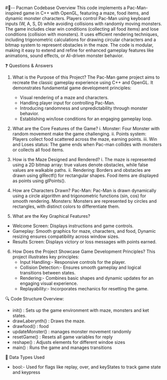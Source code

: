 #📌-- Pacman Codebase Overview
This code implements a Pac-Man-inspired game in C++ with OpenGL, featuring a maze, food items, and dynamic monster characters.
Players control Pac-Man using keyboard inputs (W, A, S, D) while avoiding collisions with randomly moving monsters.
The game includes clear win conditions (collecting all food items) and lose conditions (collision with monsters).
It uses efficient rendering techniques, including trigonometric calculations for drawing circular characters and a bitmap system to represent obstacles in the maze.
The code is modular, making it easy to extend and refine for enhanced gameplay features like animations, sound effects, or AI-driven monster behavior.

❓ Questions & Answers
1. What is the Purpose of this Project?
   The Pac-Man game project aims to recreate the classic gameplay experience using C++ and OpenGL. It demonstrates fundamental game development principles:
   - Visual rendering of a maze and characters.
   - Handling player input for controlling Pac-Man.
   - Introducing randomness and unpredictability through monster behavior.
   - Establishing win/lose conditions for an engaging gameplay loop.
  
2. What are the Core Features of the Game?
   i. Monster:
      Four Monster with random movement make the game challenging.
   ii. Points system:
       Players collect food scattered across the maze, earning points.
   iii. Win and Loses status:
        The game ends when Pac-man collides with monsters or collects all food items.

3. How is the Maze Designed and Rendered?
   i. The maze is represented using a 2D bitmap array:
       true values denote obstacles, while false values are walkable paths.
   ii. Rendering:
       Borders and obstacles are drawn using glRectf() for rectangular shapes.
       Food items are displayed as points using glPoints().

4. How are Characters Drawn?
   Pac-Man:  Pac-Man is drawn dynamically using a circle algorithm and trigonometric functions (sin, cos) for smooth rendering.
   Monsters: Monsters are represented by circles and rectangles, with distinct colors to differentiate them.

5. What are the Key Graphical Features?
- Welcome Screen: Displays instructions and game controls.
- Gameplay: Smooth graphics for maze, characters, and food, Dynamic resizing ensures compatibility across window sizes.
- Results Screen: Displays victory or loss messages with points earned.

6. How Does the Project Showcase Game Development Principles?
   This project illustrates key principles:
     - Input Handling:- Responsive controls for the player.
     - Collision Detection:- Ensures smooth gameplay and logical transitions between states.
     - Rendering:- Combines basic shapes and dynamic updates for an engaging visual experience.
     - Replayability:- Incorporates mechanics for resetting the game.



🔍 Code Structure Overview:
- init() : Sets up the game environment with maze, monsters and ket states.
- drawLaberynth() : Draws the maze.
- drawfood() : food
- updateMonster() : manages monster movement randomly
- resetGame() : Resets all game variables for reply
- reshape() : Adjusts elements for different windoe sizes
- main() : Runs the game and manages transitions  


🧱 Data Types Used
- bool:- Used for flags like replay, over, and keyStates to track game state and keypress





















        
    



